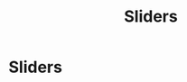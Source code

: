﻿---
title: Sliders
permalink: /ui_builder/sliders/
nav_order: 2
layout: page
parent: UI Builder
has_toc: true
---
# Sliders